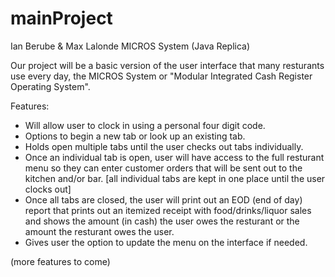 # mainProject
Ian Berube & Max Lalonde
MICROS System (Java Replica)

Our project will be a basic version of the user interface that many resturants use
every day, the MICROS System or "Modular Integrated Cash Register Operating System".

Features:
- Will allow user to clock in using a personal four digit code.
- Options to begin a new tab or look up an existing tab.
- Holds open multiple tabs until the user checks out tabs individually.
- Once an individual tab is open, user will have access to the full resturant menu
    so they can enter customer orders that will be sent out to the kitchen and/or bar.
    [all individual tabs are kept in one place until the user clocks out]
- Once all tabs are closed, the user will print out an EOD (end of day) report that
    prints out an itemized receipt with food/drinks/liquor sales and shows the amount (in cash)
    the user owes the resturant or the amount the resturant owes the user.
- Gives user the option to update the menu on the interface if needed.

(more features to come)
